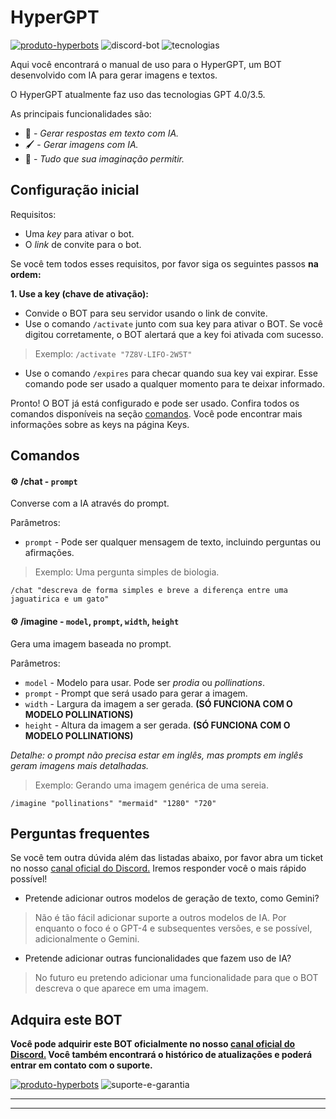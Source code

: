 # HyperGPT

[![produto-hyperbots](https://img.shields.io/badge/produto%20hyperbots-%232B2F33.svg?style=for-the-badge&logoColor=white)](https://discord.gg/M7FURN5R88)
![discord-bot](https://img.shields.io/badge/discord%20bot-%235865F2.svg?style=for-the-badge&logo=discord&logoColor=white)
![tecnologias](https://img.shields.io/badge/tecnologia%20gpt%204.0/3.5%20e%20gemini%20pro-2F3134?style=for-the-badge&logo=openai&logoColor=white)

Aqui você encontrará o manual de uso para o HyperGPT, um BOT desenvolvido com IA para gerar imagens e textos. 

O HyperGPT atualmente faz uso das tecnologias GPT 4.0/3.5.

As principais funcionalidades são:

- :robot: - *Gerar respostas em texto com IA.*
- :paintbrush: - *Gerar imagens com IA.*
- :brain: - *Tudo que sua imaginação permitir.*

## Configuração inicial

Requisitos:

- Uma *key* para ativar o bot.
- O *link* de convite para o bot.

Se você tem todos esses requisitos, por favor siga os seguintes passos **na ordem:**

**1. Use a key (chave de ativação):**

  - Convide o BOT para seu servidor usando o link de convite.
  - Use o comando `/activate` junto com sua key para ativar o BOT. Se você digitou corretamente, o BOT alertará que a key foi ativada com sucesso.
  > Exemplo: `/activate "7Z8V-LIFO-2W5T"`
  -  Use o comando `/expires` para checar quando sua key vai expirar. Esse comando pode ser usado a qualquer momento para te deixar informado.

Pronto! O BOT já está configurado e pode ser usado. Confira todos os comandos disponíveis na seção [comandos](#comandos). Você pode encontrar mais informações sobre as keys na página Keys.

## Comandos

#### :gear: /chat - `prompt` 
Converse com a IA através do prompt.

Parâmetros:

- `prompt` - Pode ser qualquer mensagem de texto, incluindo perguntas ou afirmações.

> Exemplo: Uma pergunta simples de biologia.

`/chat "descreva de forma simples e breve a diferença entre uma jaguatirica e um gato"`

#### :gear: /imagine - `model`, `prompt`, `width`, `height`
Gera uma imagem baseada no prompt.

Parâmetros:

- `model` - Modelo para usar. Pode ser *prodia* ou *pollinations*.
- `prompt` - Prompt que será usado para gerar a imagem.
- `width` - Largura da imagem a ser gerada. **(SÓ FUNCIONA COM O MODELO POLLINATIONS)**
- `height` - Altura da imagem a ser gerada. **(SÓ FUNCIONA COM O MODELO POLLINATIONS)**


*Detalhe: o prompt não precisa estar em inglês, mas prompts em inglês geram imagens mais detalhadas.*

> Exemplo: Gerando uma imagem genérica de uma sereia. 

`/imagine "pollinations" "mermaid" "1280" "720"`

## Perguntas frequentes

Se você tem outra dúvida além das listadas abaixo, por favor abra um ticket no nosso [canal oficial do Discord.](https://discord.gg/M7FURN5R88) Iremos responder você o mais rápido possível!

- Pretende adicionar outros modelos de geração de texto, como Gemini?
> Não é tão fácil adicionar suporte a outros modelos de IA. Por enquanto o foco é o GPT-4 e subsequentes versões, e se possível, adicionalmente o Gemini.

- Pretende adicionar outras funcionalidades que fazem uso de IA?
> No futuro eu pretendo adicionar uma funcionalidade para que o BOT descreva o que aparece em uma imagem.

## Adquira este BOT

**Você pode adquirir este BOT oficialmente no nosso [canal oficial do Discord.](https://discord.gg/M7FURN5R88) Você também encontrará o histórico de atualizações e poderá entrar em contato com o suporte.**

[![produto-hyperbots](https://img.shields.io/badge/adquirir%20bot-%232B2F33.svg?style=for-the-badge&logo=discord&logoColor=white)](https://discord.gg/M7FURN5R88)
![suporte-e-garantia](https://img.shields.io/badge/%E2%9C%94%20garantia%20e%20%20suporte-%23107C10.svg?style=for-the-badge&logoColor=white)

---

---

